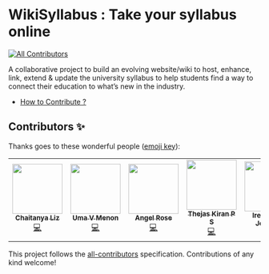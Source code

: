 # WikiSyllabus : Take your syllabus online
<!-- ALL-CONTRIBUTORS-BADGE:START - Do not remove or modify this section -->
[![All Contributors](https://img.shields.io/badge/all_contributors-6-orange.svg?style=flat-square)](#contributors-)
<!-- ALL-CONTRIBUTORS-BADGE:END -->
A collaborative project to build an evolving website/wiki to host, enhance, link, extend &amp; update the university syllabus to help students find a way to connect their education to what’s new in the industry.

* [How to Contribute ?](https://github.com/gtechatfg/WikiSyllabus/blob/main/CONTRIBUTING.md)

## Contributors ✨

Thanks goes to these wonderful people ([emoji key](https://allcontributors.org/docs/en/emoji-key)):

<!-- ALL-CONTRIBUTORS-LIST:START - Do not remove or modify this section -->
<!-- prettier-ignore-start -->
<!-- markdownlint-disable -->
<table>
  <tr>
    <td align="center"><a href="https://github.com/CLiz17"><img src="https://avatars.githubusercontent.com/u/68838221?v=4?s=100" width="100px;" alt=""/><br /><sub><b>Chaitanya Liz</b></sub></a><br /><a href="https://github.com/gtechatfg/WikiSyllabus/commits?author=CLiz17" title="Code">💻</a></td>
    <td align="center"><a href="https://github.com/umavm"><img src="https://avatars.githubusercontent.com/u/80395383?v=4?s=100" width="100px;" alt=""/><br /><sub><b>Uma V Menon</b></sub></a><br /><a href="https://github.com/gtechatfg/WikiSyllabus/commits?author=umavm" title="Code">💻</a></td>
    <td align="center"><a href="https://github.com/Angelrose19"><img src="https://avatars.githubusercontent.com/u/84169295?v=4?s=100" width="100px;" alt=""/><br /><sub><b>Angel Rose</b></sub></a><br /><a href="https://github.com/gtechatfg/WikiSyllabus/commits?author=Angelrose19" title="Code">💻</a></td>
    <td align="center"><a href="https://github.com/ThejasKiranPS"><img src="https://avatars.githubusercontent.com/u/30928792?v=4?s=100" width="100px;" alt=""/><br /><sub><b>Thejas Kiran P S</b></sub></a><br /><a href="https://github.com/gtechatfg/WikiSyllabus/commits?author=ThejasKiranPS" title="Code">💻</a></td>
    <td align="center"><a href="https://github.com/IRJ2"><img src="https://avatars.githubusercontent.com/u/80707395?v=4?s=100" width="100px;" alt=""/><br /><sub><b>Irene Rose Johnson</b></sub></a><br /><a href="https://github.com/gtechatfg/WikiSyllabus/commits?author=IRJ2" title="Documentation">📖</a></td>
    <td align="center"><a href="https://aravinds-arv.github.io/"><img src="https://avatars.githubusercontent.com/u/78845005?v=4?s=100" width="100px;" alt=""/><br /><sub><b>Aravind S</b></sub></a><br /><a href="https://github.com/gtechatfg/WikiSyllabus/commits?author=aravinds-arv" title="Documentation">📖</a></td>
  </tr>
</table>

<!-- markdownlint-restore -->
<!-- prettier-ignore-end -->

<!-- ALL-CONTRIBUTORS-LIST:END -->

This project follows the [all-contributors](https://github.com/all-contributors/all-contributors) specification. Contributions of any kind welcome!
